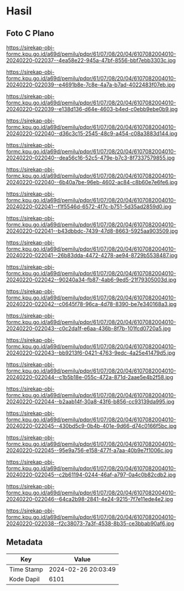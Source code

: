 # Hasil

## Foto C Plano

https://sirekap-obj-formc.kpu.go.id/a69d/pemilu/pdpr/61/07/08/20/04/6107082004010-20240220-022037--4ea58e22-945a-47bf-8556-bbf7ebb3303c.jpg

https://sirekap-obj-formc.kpu.go.id/a69d/pemilu/pdpr/61/07/08/20/04/6107082004010-20240220-022039--e4691b8e-7c8e-4a7a-b7ad-4022483f07eb.jpg

https://sirekap-obj-formc.kpu.go.id/a69d/pemilu/pdpr/61/07/08/20/04/6107082004010-20240220-022039--e138d136-d64e-4603-b4ed-c0ebb9ebe0b9.jpg

https://sirekap-obj-formc.kpu.go.id/a69d/pemilu/pdpr/61/07/08/20/04/6107082004010-20240220-022040--d36c3c15-2545-48c9-a454-c08a3883d144.jpg

https://sirekap-obj-formc.kpu.go.id/a69d/pemilu/pdpr/61/07/08/20/04/6107082004010-20240220-022040--dea56c16-52c5-479e-b7c3-8f7337579855.jpg

https://sirekap-obj-formc.kpu.go.id/a69d/pemilu/pdpr/61/07/08/20/04/6107082004010-20240220-022040--6b40a7be-96eb-4602-ac84-c8b60e7e6fe6.jpg

https://sirekap-obj-formc.kpu.go.id/a69d/pemilu/pdpr/61/07/08/20/04/6107082004010-20240220-022041--f1f5546d-6572-4f7c-b751-5d35ad2859d0.jpg

https://sirekap-obj-formc.kpu.go.id/a69d/pemilu/pdpr/61/07/08/20/04/6107082004010-20240220-022041--b43dbbdc-7439-47d8-8663-5925aa903509.jpg

https://sirekap-obj-formc.kpu.go.id/a69d/pemilu/pdpr/61/07/08/20/04/6107082004010-20240220-022041--26b83dda-4472-4278-ae94-8729b5538487.jpg

https://sirekap-obj-formc.kpu.go.id/a69d/pemilu/pdpr/61/07/08/20/04/6107082004010-20240220-022042--90240a34-fb87-4ab6-9ed5-21f79305003d.jpg

https://sirekap-obj-formc.kpu.go.id/a69d/pemilu/pdpr/61/07/08/20/04/6107082004010-20240220-022042--c0645f78-96ca-4d78-8390-be7e340168a3.jpg

https://sirekap-obj-formc.kpu.go.id/a69d/pemilu/pdpr/61/07/08/20/04/6107082004010-20240220-022043--c0c2da1f-e6aa-436b-8f7b-101fcd0720a5.jpg

https://sirekap-obj-formc.kpu.go.id/a69d/pemilu/pdpr/61/07/08/20/04/6107082004010-20240220-022043--bb9213f6-0421-4763-9edc-4a25e41479d5.jpg

https://sirekap-obj-formc.kpu.go.id/a69d/pemilu/pdpr/61/07/08/20/04/6107082004010-20240220-022044--c1b5b18e-055c-472a-871d-2aae5e4b2f58.jpg

https://sirekap-obj-formc.kpu.go.id/a69d/pemilu/pdpr/61/07/08/20/04/6107082004010-20240220-022044--b2aab14f-30a8-43f6-b856-cc93139da995.jpg

https://sirekap-obj-formc.kpu.go.id/a69d/pemilu/pdpr/61/07/08/20/04/6107082004010-20240220-022045--430bd5c9-0b4b-401e-9d66-d74c0166f5bc.jpg

https://sirekap-obj-formc.kpu.go.id/a69d/pemilu/pdpr/61/07/08/20/04/6107082004010-20240220-022045--95e9a756-e158-477f-a7aa-40b9e7f1006c.jpg

https://sirekap-obj-formc.kpu.go.id/a69d/pemilu/pdpr/61/07/08/20/04/6107082004010-20240220-022045--c2b61194-0244-46af-a797-0a4c0b82cdb2.jpg

https://sirekap-obj-formc.kpu.go.id/a69d/pemilu/pdpr/61/07/08/20/04/6107082004010-20240220-022046--64ca2b98-2841-4e24-9215-7f7e11ede4e2.jpg

https://sirekap-obj-formc.kpu.go.id/a69d/pemilu/pdpr/61/07/08/20/04/6107082004010-20240220-022038--f2c38073-7a3f-4538-8b35-ce3bbab90af6.jpg


## Metadata

| Key        | Value               |
| ---------- | ------------------- |
| Time Stamp | 2024-02-26 20:03:49 |
| Kode Dapil | 6101                |



